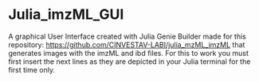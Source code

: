 # Julia_imzML_GUI
A graphical User Interface created with Julia Genie Builder made for this repository: https://github.com/CINVESTAV-LABI/julia_mzML_imzML that generates images with the imzML and ibd files.
For this to work you must first insert the next lines as they are depicted in your Julia terminal for the first time only.
